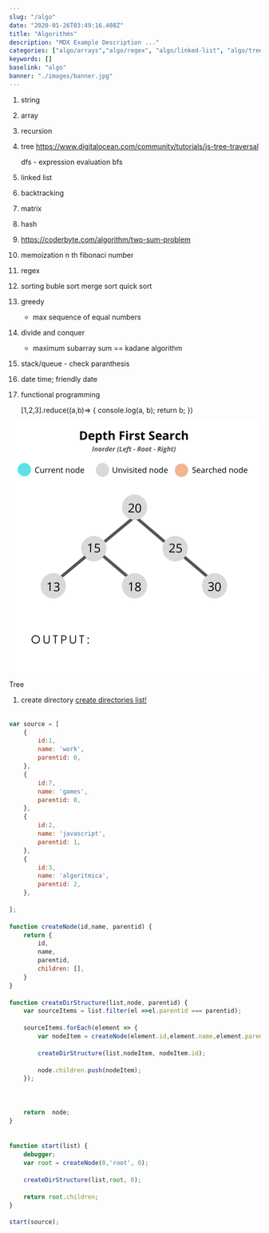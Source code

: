 ```yaml
---
slug: "/algo"
date: "2020-01-26T03:49:16.408Z"
title: "Algorithms"
description: "MDX Example Description ..."
categories: ["algo/arrays","algo/regex", "algo/linked-list", "algo/tree", "algo/problems" ]
keywords: []
baselink: "algo"
banner: "./images/banner.jpg"
---
```



1. string
2. array
3. recursion
4. tree
    https://www.digitalocean.com/community/tutorials/js-tree-traversal

    dfs
        - expression evaluation
    bfs
5. linked list
6. backtracking
7. matrix
8. hash 
9. https://coderbyte.com/algorithm/two-sum-problem
10. memoization
    n th fibonaci number
11. regex
12. sorting
    buble sort
    merge sort
    quick sort
13. greedy
    - max sequence of equal numbers
14. divide and conquer
    - maximum subarray sum   == kadane algorithm
15. stack/queue - check paranthesis
16. date time;
    friendly date
17. functional programming

    [1,2,3].reduce((a,b)=> {
        console.log(a, b);
        return b;
    })
    



![image info](/assets/inorder.gif)

Tree

1. create directory 
[create directories list!](/algo/tree/directories.js)

```javascript

var source = [
    {
        id:1,
        name: 'work',
        parentid: 0,
    },
    {
        id:7,
        name: 'games',
        parentid: 0,
    },
    {
        id:2,
        name: 'javascript',
        parentid: 1,
    },
    {
        id:3,
        name: 'algoritmica',
        parentid: 2,
    },

];

function createNode(id,name, parentid) {
    return {
        id,
        name,
        parentid,
        children: [],
    }
}

function createDirStructure(list,node, parentid) {
    var sourceItems = list.filter(el =>el.parentid === parentid);

    sourceItems.forEach(element => {
        var nodeItem = createNode(element.id,element.name,element.parentid);

        createDirStructure(list,nodeItem, nodeItem.id);

        node.children.push(nodeItem);
    });

    

    return  node;
}


function start(list) {
    debugger;
    var root = createNode(0,'root', 0);
    
    createDirStructure(list,root, 0);

    return root.children;
}

start(source);
```
